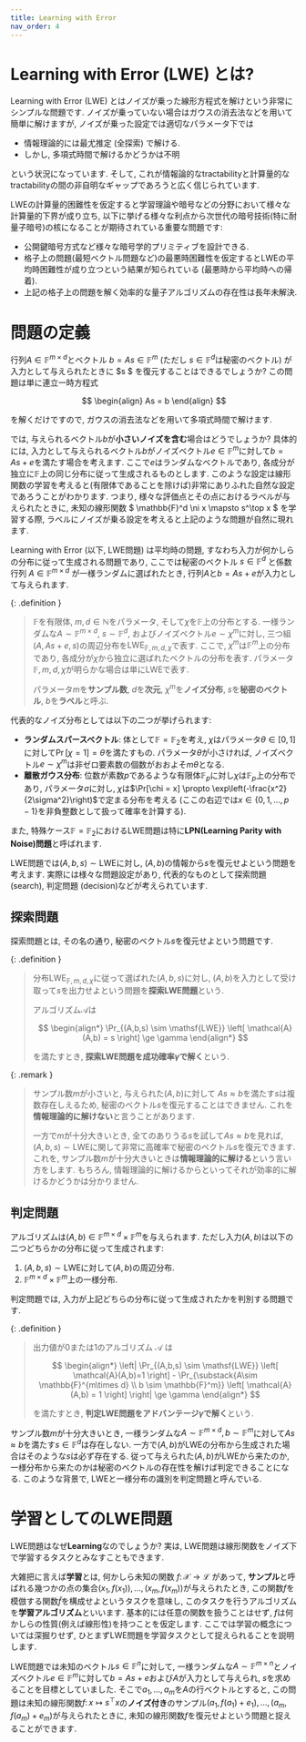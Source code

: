 ```yaml
---
title: Learning with Error
nav_order: 4
---
```


# Learning with Error (LWE) とは?

Learning with Error (LWE) とはノイズが乗った線形方程式を解けという非常にシンプルな問題です.
ノイズが乗っていない場合はガウスの消去法などを用いて簡単に解けますが, ノイズが乗った設定では適切なパラメータ下では
- 情報理論的には最尤推定 (全探索) で解ける.
- しかし, 多項式時間で解けるかどうかは不明

という状況になっています.
そして, これが情報論的なtractabilityと計算量的なtractabilityの間の非自明なギャップであろうと広く信じられています.

LWEの計算量的困難性を仮定すると学習理論や暗号などの分野において様々な計算量的下界が成り立ち, 以下に挙げる様々な利点から次世代の暗号技術(特に耐量子暗号)の核になることが期待されている重要な問題です:
- 公開鍵暗号方式など様々な暗号学的プリミティブを設計できる.
- 格子上の問題(最短ベクトル問題など)の最悪時困難性を仮定するとLWEの平均時困難性が成り立つという結果が知られている (最悪時から平均時への帰着).
- 上記の格子上の問題を解く効率的な量子アルゴリズムの存在性は長年未解決.

# 問題の定義

行列$A \in \mathbb{F}^{m\times d}$とベクトル $b = As \in \mathbb{F}^m$ (ただし $s \in \mathbb{F}^d$は秘密のベクトル) が入力として与えられたときに $s $
を復元することはできるでしょうか? この問題は単に連立一時方程式

$$
  \begin{align}
    As = b
  \end{align}
$$

を解くだけですので, ガウスの消去法などを用いて多項式時間で解けます.

では, 与えられるベクトル$b$が**小さいノイズを含む**場合はどうでしょうか?
具体的には, 入力として与えられるベクトル$b$がノイズベクトル$e \in \mathbb{F}^m$に対して$b=As + e$を満たす場合を考えます.
ここで$e$はランダムなベクトルであり, 各成分が独立に$\mathbb{F}$上の同じ分布に従って生成されるものとします.
このような設定は線形関数の学習を考えると(有限体であることを除けば)非常にありふれた自然な設定であろうことがわかります.
つまり, 様々な評価点とその点におけるラベルが与えられたときに, 未知の線形関数 $ \mathbb{F}^d \ni x \mapsto s^\top x $ を学習する際, ラベルにノイズが乗る設定を考えると上記のような問題が自然に現れます.

Learning with Error (以下, LWE問題) は平均時の問題, すなわち入力が何かしらの分布に従って生成される問題であり, ここでは秘密のベクトル $s \in \mathbb{F}^d$ と係数行列 $A \in \mathbb{F}^{m\times d}$ が一様ランダムに選ばれたとき, 行列$A$と$b=As+e$が入力として与えられます.

{: .definition }
> $\mathbb{F}$を有限体, $m,d\in \mathbb{N}$をパラメータ, そして$\chi$を$\mathbb{F}$上の分布とする.
> 一様ランダムな$A\sim \mathbb{F}^{m\times d}$, $s\sim \mathbb{F}^d$, およびノイズベクトル$e \sim \chi^m$に対し, 
> 三つ組$(A,As+e,s)$の周辺分布を$\mathsf{LWE}_{\mathbb{F},m,d,\chi}$で表す.
> ここで, $\chi^m$は$\mathbb{F}^m$上の分布であり, 各成分が$\chi$から独立に選ばれたベクトルの分布を表す.
> パラメータ$\mathbb{F},m,d,\chi$が明らかな場合は単に$\mathsf{LWE}$で表す.
>
> パラメータ$m$を**サンプル数**, $d$を**次元**, $\chi^m$を**ノイズ分布**, $s$を**秘密のベクトル**, $b$を**ラベル**と呼ぶ.

代表的なノイズ分布としては以下の二つが挙げられます:

- **ランダムスパースベクトル**: 体として$\mathbb{F}=\mathbb{F}_2$を考え, $\chi$はパラメータ$\theta\in[0,1]$に対して$\Pr[\chi=1]=\theta$を満たすもの. パラメータ$\theta$が小さければ, ノイズベクトル$e\sim\chi^m$は非ゼロ要素数の個数がおおよそ$m\theta$となる.
- **離散ガウス分布**: 位数が素数$p$であるような有限体$\mathbb{F}_p$に対し$\chi$は$\mathbb{F}_p$上の分布であり, パラメータ$\sigma$に対し, $\chi$は$\Pr[\chi = x] \propto \exp\left(-\frac{x^2}{2\sigma^2}\right)$で定まる分布を考える (ここの右辺では$x\in\{0,1,\dots,p-1\}$を非負整数として扱って確率を計算する).

また, 特殊ケース$\mathbb{F} = \mathbb{F}_2$におけるLWE問題は特に**LPN(Learning Parity with Noise)問題**と呼ばれます.

LWE問題では$(A,b,s) \sim \mathsf{LWE}$に対し,
  $(A,b)$の情報から$s$を復元せよという問題を考えます.
実際には様々な問題設定があり, 代表的なものとして探索問題 (search), 判定問題 (decision)などが考えられています.

## 探索問題

探索問題とは, その名の通り, 秘密のベクトル$s$を復元せよという問題です.

{: .definition }
> 分布$\mathsf{LWE}_{\mathbb{F},m,d,\chi}$に従って選ばれた$(A,b,s)$に対し, $(A,b)$を入力として受け取って$s$を出力せよという問題を**探索LWE問題**という.
>
> アルゴリズム$\mathcal{A}$は
> 
>$$
  \begin{align*}
    \Pr_{(A,b,s) \sim \mathsf{LWE}} \left[ \mathcal{A}(A,b) = s \right] \ge \gamma
  \end{align*}
>$$
>
> を満たすとき, **探索LWE問題を成功確率$\gamma$で解く**という.

{: .remark }
> サンプル数$m$が小さいと, 与えられた$(A,b)$に対して $As \approx b$を満たす$s$は複数存在しえるため, 秘密のベクトル$s$を復元することはできません. これを**情報理論的に解けない**と言うことがあります.
>
> 一方で$m$が十分大きいとき, 全てのありうる$s$を試して$As\approx b$を見れば, $(A,b,s) \sim \mathsf{LWE}$に関して非常に高確率で秘密のベクトル$s$を復元できます. 
> これを, サンプル数$m$が十分大きいときは**情報理論的に解ける**という言い方をします.
> もちろん, 情報理論的に解けるからといってそれが効率的に解けるかどうかは分かりません.

## 判定問題

アルゴリズムは$(A,b) \in \mathbb{F}^{m\times d}\times \mathbb{F}^m$を与えられます. ただし入力$(A,b)$は以下の二つどちらかの分布に従って生成されます:
1.  $(A,b,s) \sim \mathsf{LWE}$に対して$(A,b)$の周辺分布.
2.  $\mathbb{F}^{m\times d}\times \mathbb{F}^m$上の一様分布.

判定問題では, 入力が上記どちらの分布に従って生成されたかを判別する問題です.

{: .definition }
> 出力値が0または1のアルゴリズム $\mathcal{A}$ は
> 
> $$
  \begin{align*}
    \left| \Pr_{(A,b,s) \sim \mathsf{LWE}} \left[ \mathcal{A}(A,b)=1 \right] - \Pr_{\substack{A\sim \mathbb{F}^{m\times d} \\ b \sim \mathbb{F}^m}} \left[ \mathcal{A}(A,b) = 1 \right] \right| \ge \gamma
  \end{align*}
> $$
>
> を満たすとき, **判定LWE問題をアドバンテージ$\gamma$で解く**という.

サンプル数$m$が十分大きいとき, 一様ランダムな$A\sim \mathbb{F}^{m\times d},b\sim \mathbb{F}^m$に対して$As\approx b$を満たす$s\in \mathbb{F}^d$は存在しない.
一方で$(A,b)$が$\mathsf{LWE}$の分布から生成された場合はそのような$s$は必ず存在する.
従って与えられた$(A,b)$が$\mathsf{LWE}$から来たのか, 一様分布から来たのかは秘密のベクトルの存在性を解けば判定できることになる.
このような背景で, $\mathsf{LWE}$と一様分布の識別を判定問題と呼んでいる.

# 学習としてのLWE問題
LWE問題はなぜ**Learning**なのでしょうか?
実は, LWE問題は線形関数をノイズ下で学習するタスクとみなすこともできます.

大雑把に言えば**学習**とは, 何かしら未知の関数 $f\colon \mathcal{X} \to \mathcal{L}$ があって, **サンプル**と呼ばれる幾つかの点の集合$(x_1,f(x_1)),\dots,(x_m,f(x_m))$が与えられたとき, この関数$f$を模倣する関数$\tilde{f}$を構成せよというタスクを意味し,
このタスクを行うアルゴリズムを**学習アルゴリズム**といいます.
基本的には任意の関数を扱うことはせず, $f$は何かしらの性質(例えば線形性)を持つことを仮定します.
ここでは学習の概念については深掘りせず, ひとまずLWE問題を学習タスクとして捉えられることを説明します.

LWE問題では未知のベクトル$s\in \mathbb{F}^n$に対して, 一様ランダムな$A \sim \mathbb{F}^{m\times n}$とノイズベクトル$e \in \mathbb{F}^m$に対して$b=As+e$および$A$が入力として与えられ, $s$を求めることを目標としていました.
そこで$a_1,\dots,a_m$を$A$の行ベクトルとすると,
この問題は未知の線形関数$f\colon x \mapsto s^\top x$の**ノイズ付き**のサンプル$(a_1,f(a_1)+e_1),\dots,(a_m,f(a_m)+e_m)$が与えられたときに, 未知の線形関数$f$を復元せよという問題と捉えることができます.
